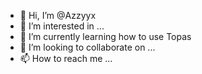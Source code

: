 - 👋 Hi, I’m @Azzyyx
- 👀 I’m interested in ...
- 🌱 I’m currently learning how to use Topas
- 💞️ I’m looking to collaborate on ...
- 📫 How to reach me ...

<!---
Azzyyx/Azzyyx is a ✨ special ✨ repository because its `README.md` (this file) appears on your GitHub profile.
You can click the Preview link to take a look at your changes.
--->
